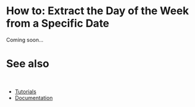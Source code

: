 # How to: Extract the Day of the Week from a Specific Date

Coming soon...

# See also
​
* [Tutorials](/docs/documentation/guides/Overview/Tutorials)
* [Documentation](/docs/documentation)

[//]: # (https://learn.microsoft.com/en-us/dotnet/standard/base-types/how-to-extract-the-day-of-the-week-from-a-specific-date)
